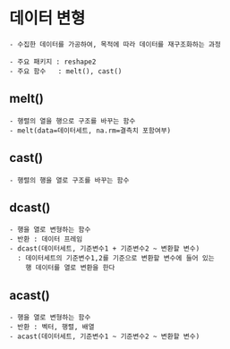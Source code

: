 # 데이터 변형
    - 수집한 데이터를 가공하여, 목적에 따라 데이터를 재구조화하는 과정

    - 주요 패키지 : reshape2
    - 주요 함수   : melt(), cast()


## melt()
    - 행렬의 열을 행으로 구조를 바꾸는 함수
    - melt(data=데이터세트, na.rm=결측치 포함여부)


## cast()
    - 행렬의 행을 열로 구조를 바꾸는 함수


## dcast()
    - 행을 열로 변형하는 함수
    - 반환 : 데이터 프레임
    - dcast(데이터세트, 기준변수1 + 기준변수2 ~ 변환할 변수)
      : 데이터세트의 기준변수1,2를 기준으로 변환할 변수에 들어 있는 
        행 데이터를 열로 변환을 한다

## acast()
    - 행을 열로 변형하는 함수
    - 반환 : 벡터, 행렬, 배열
    - acast(데이터세트, 기준변수1 ~ 기준변수2 ~ 변환할 변수)